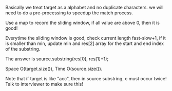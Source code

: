 
Basically we treat target as a alphabet and no duplicate characters. we will need to do a pre-processing to speedup the match process.

Use a map to record the sliding window, if all value are above 0, then it is good!

Everytime the sliding window is good, check current length fast-slow+1, if it is smaller than min, update min and res[2] array for the start and end index of the substring.

The answer is source.substring(res[0], res[1]+1);

Space O(target.size()), Time O(source.size()).

Note that if target is like "acc", then in source substring, c must occur twice! Talk to interviewer to make sure this!
